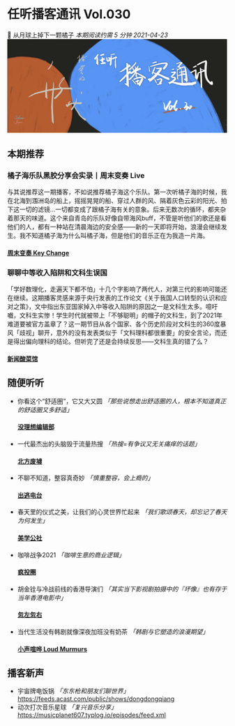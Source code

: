 # 任听播客通讯 Vol.030
🍊 从月球上掉下一颗橘子
_本期阅读约需 5 分钟_
_2021-04-23_
![](./img/vol_030_small.png)


## 本期推荐

### 橘子海乐队黑胶分享会实录丨周末变奏 Live
与其说推荐这一期播客，不如说推荐橘子海这个乐队。第一次听橘子海的时候，我在北海到涠洲岛的船上，摇摇晃晃的船、穿过人群的风、隔着灰色云彩的阳光、拍下这一切的滤镜…一切都变成了跟橘子海有关的意象。后来无数次的循环，都夹杂着那天的味道。这个来自青岛的乐队好像自带海风buff，不管是听他们的歌还是看他们的人，都有一种站在清晨海边的安全感——新的一天即将开始，浪漫会继续发生。我不知道橘子海为什么叫橘子海，但是他们的音乐正在为我造一片海。
#### [周末变奏 Key Change](https://keychangefm.typlog.io/episodes/feed.xml)

### 聊聊中等收入陷阱和文科生误国
「学好数理化，走遍天下都不怕」十几个字影响了两代人，对第三代的影响可能还在继续。这期播客灵感来源于央行发表的工作论文《关于我国人口转型的认识和应对之策》，文中指出东亚国家掉入中等收入陷阱的原因之一是文科生太多。噫吁嚱，文科生实惨！学生时代就被带上「不够聪明」的帽子的文科生，到了2021年难道要被官方盖章了？这一期节目从各个国家、各个历史阶段对文科生的360度暴风「歧视」聊开，意外的没有发表类似于「文科理科都很重要」的安全言论，而还是得出偏向理科的结论。但听完了还是会持续反思——文科生真的错了么？
#### [新闻酸菜馆](https://since1989.org/feed/wasai)


## 随便听听

* 你看这个“舒适圈”，它又大又圆 _「那些说想走出舒适圈的人，根本不知道真正的舒适圈又多舒适」_
  #### [没理想编辑部](https://api.vistopia.com.cn/rss/program/116.xml)
* 一代最杰出的头脑毁于流量热搜 _「热搜=有争议又无关痛痒的话题」_
  #### [北方废墟](http://www.ximalaya.com/album/24609258.xml)
* 不聊不知道，整容真奇妙 _「慎重整容，会上瘾的」_
  #### [出逃电台](http://www.ximalaya.com/album/23362550.xml)
* 春天里的仪式之美，让我们的心灵世界忙起来  _「我们歌颂春天，却忘记了春天为何发生」_
  #### [美学公社](http://rss.lizhi.fm/rss/182597093.xml)
* 咖啡战争2021 _「咖啡生意的商业逻辑」_
  #### [疯投圈](https://crazy.capital/feed)
* 胡金铨与冷战前线的香港导演们 _「其实当下影视剧拍摄中的『坏像』也有存于当年香港电影中」_
  #### [忽左忽右](https://justpodmedia.com/rss/left-right.xml)
* 当代生活没有韩剧就像深夜加班没有奶茶 _「韩剧与它塑造的浪漫期望」_
  #### [小声喧哗 Loud Murmurs](https://loudmurmursfm.typlog.io/episodes/feed.xml)


## 播客新声

* 宇宙牌电饭锅  _「东东枪和朋友们聊世界」_
  https://feeds.acast.com/public/shows/dongdongqiang
* 动次打次音乐星球 _「复兴音乐分享」_
  https://musicplanet607.typlog.io/episodes/feed.xml

